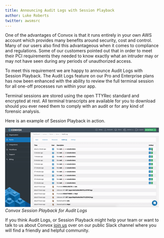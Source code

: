 ```yaml
---
title: Announcing Audit Logs with Session Playback
author: Luke Roberts
twitter: awsmsrc
---
```


One of the advantages of Convox is that it runs entirely in your own AWS account which provides many benefits around security, cost and control. Many of our users also find this advantageous when it comes to compliance and regulations. Some of our customers pointed out that in order to meet their PCI requirements they needed to know exactly what an intruder may or may not have seen during any periods of unauthorized access.

<!--more-->

To meet this requirement we are happy to announce Audit Logs with Session Playback. The Audit Logs feature on our Pro and Enterprise plans has now been enhanced with the ability to review the full terminal session for all one-off processes run within your app.

Terminal sessions are stored using the open TTYRec standard and encrypted at rest. All terminal transcripts are available for you to download should you ever need them to comply with an audit or for any kind of forensic analysis. 

Here is an example of Session Playback in action.

![Convox Session Playback in Action](/assets/images/sessionplayback.gif)*Convox Session Playback for Audit Logs*

If you think Audit Logs, or Session Playback might help your team or want to talk to us about Convox [join us](http://invite.convox.com/) over on our public Slack channel where you will find a friendly and helpful community.
